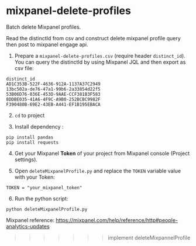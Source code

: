 # mixpanel-delete-profiles
Batch delete Mixpanel profiles.

Read the distinctId from csv and construct delete mixpanel profile query then post to mixpanel engage api.

1. Prepare a `mixpanel-delete-profiles.csv` (require header `distinct_id`). You can query the distinctId by using Mixpanel JQL and then export as csv file:
```
distinct_id
AD1C353B-522F-4636-912A-1137A37C2949
13bc502a-de76-47a1-99b6-2a33854d22f5
53B06D76-036E-453D-9AAE-CCF381B3F583
8DDBE035-41A6-4F9C-A9B0-252BCBC9982F
F390480B-69E2-43EB-A441-EF1B195EBACA
```

2. `cd` to project

3. Install dependency : 
```
pip install pandas
pip install requests
```
4. Get your Mixpanel **Token** of your project from Mixpanel console (Project settings). 

5. Open `deleteMixpanelProfile.py` and replace the `TOKEN` variable value with your Token:

```
TOKEN = "your_mixpanel_token"
```

6. Run the python script:
```
python deleteMixpanelProfile.py
```

Mixpanel reference: https://mixpanel.com/help/reference/http#people-analytics-updates
>>>>>>> implement deleteMixpannelProfile
